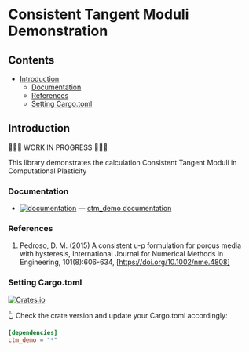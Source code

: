 # Consistent Tangent Moduli Demonstration <!-- omit from toc --> 

## Contents <!-- omit from toc --> 

- [Introduction](#introduction)
  - [Documentation](#documentation)
  - [References](#references)
  - [Setting Cargo.toml](#setting-cargotoml)

## Introduction

🚧🚧🚧 WORK IN PROGRESS 🚧🚧🚧

This library demonstrates the calculation Consistent Tangent Moduli in Computational Plasticity

### Documentation

* [![documentation](https://docs.rs/ctm_demo/badge.svg)](https://docs.rs/ctm_demo/) — [ctm_demo documentation](https://docs.rs/ctm_demo/)

### References

1. Pedroso, D. M. (2015) A consistent u-p formulation for porous media with hysteresis, International Journal for Numerical Methods in Engineering, 101(8):606-634, [https://doi.org/10.1002/nme.4808]

### Setting Cargo.toml

[![Crates.io](https://img.shields.io/crates/v/ctm_demo.svg)](https://crates.io/crates/ctm_demo)

👆 Check the crate version and update your Cargo.toml accordingly:

```toml
[dependencies]
ctm_demo = "*"
```
